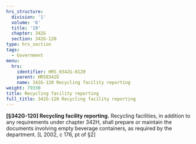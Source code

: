```yaml
---
hrs_structure:
  division: '1'
  volume: '6'
  title: '19'
  chapter: 342G
  section: 342G-120
type: hrs_section
tags:
  - Government
menu:
  hrs:
    identifier: HRS_0342G-0120
    parent: HRS0342G
    name: 342G-120 Recycling facility reporting
weight: 79330
title: Recycling facility reporting
full_title: 342G-120 Recycling facility reporting
---
```

**[§342G-120] Recycling facility reporting.** Recycling facilities, in addition to any requirements under chapter 342H, shall prepare or maintain the documents involving empty beverage containers, as required by the department. [L 2002, c 176, pt of §2]
